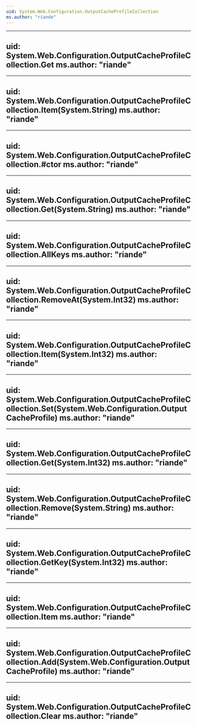 ```yaml
---
uid: System.Web.Configuration.OutputCacheProfileCollection
ms.author: "riande"
---
```


---
uid: System.Web.Configuration.OutputCacheProfileCollection.Get
ms.author: "riande"
---

---
uid: System.Web.Configuration.OutputCacheProfileCollection.Item(System.String)
ms.author: "riande"
---

---
uid: System.Web.Configuration.OutputCacheProfileCollection.#ctor
ms.author: "riande"
---

---
uid: System.Web.Configuration.OutputCacheProfileCollection.Get(System.String)
ms.author: "riande"
---

---
uid: System.Web.Configuration.OutputCacheProfileCollection.AllKeys
ms.author: "riande"
---

---
uid: System.Web.Configuration.OutputCacheProfileCollection.RemoveAt(System.Int32)
ms.author: "riande"
---

---
uid: System.Web.Configuration.OutputCacheProfileCollection.Item(System.Int32)
ms.author: "riande"
---

---
uid: System.Web.Configuration.OutputCacheProfileCollection.Set(System.Web.Configuration.OutputCacheProfile)
ms.author: "riande"
---

---
uid: System.Web.Configuration.OutputCacheProfileCollection.Get(System.Int32)
ms.author: "riande"
---

---
uid: System.Web.Configuration.OutputCacheProfileCollection.Remove(System.String)
ms.author: "riande"
---

---
uid: System.Web.Configuration.OutputCacheProfileCollection.GetKey(System.Int32)
ms.author: "riande"
---

---
uid: System.Web.Configuration.OutputCacheProfileCollection.Item
ms.author: "riande"
---

---
uid: System.Web.Configuration.OutputCacheProfileCollection.Add(System.Web.Configuration.OutputCacheProfile)
ms.author: "riande"
---

---
uid: System.Web.Configuration.OutputCacheProfileCollection.Clear
ms.author: "riande"
---
